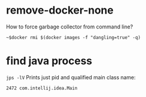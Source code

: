# remove-docker-none
How to force garbage collector from command line?

`~$docker rmi $(docker images -f "dangling=true" -q)`

# find java process

`jps -lV`
Prints just pid and qualified main class name:

`
2472 com.intellij.idea.Main
`
